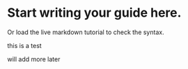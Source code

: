 # Start writing your guide here.

Or load the live markdown tutorial to check the syntax.

this is a test 

will add more later


